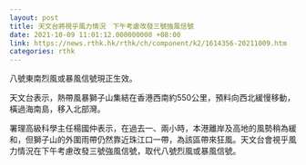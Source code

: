 ```yaml
---
layout: post
title: 天文台將視乎風力情況　下午考慮改發三號強風信號
date: 2021-10-09 11:01:12.000000000 +08:00
link: https://news.rthk.hk/rthk/ch/component/k2/1614356-20211009.htm
categories: rthk
---
```


八號東南烈風或暴風信號現正生效。

天文台表示，熱帶風暴獅子山集結在香港西南約550公里，預料向西北緩慢移動，橫過海南島，移入北部灣。

署理高級科學主任楊國仲表示，在過去一、兩小時，本港離岸及高地的風勢稍為緩和，但獅子山的外圍雨帶仍然靠近珠江口一帶，為該區帶來狂風。天文台會視乎風力情況在下午考慮改發三號強風信號，取代八號烈風或暴風信號。
